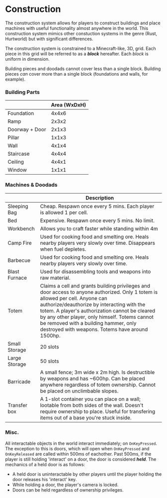 # Construction #
The construction system allows for players to construct buildings and place machines with useful functionality almost anywhere in the world. This construction system mimics other constuction systems in the genre (Rust, Hurtworld) but with significant differences.

The construction system is constrained to a Minecraft-like, 3D, grid. Each piece in this grid will be referred to as a ***block*** hereafter. Each *block* is uniform in dimension.

Building pieces and doodads cannot cover less than a single block. Building pieces *can* cover more than a single block (foundations and walls, for example).


### Building Parts ###
|                   | Area (WxDxH)  |
| ----------------- | ------------- |
| Foundation        | 4x4x6         |
| Ramp              | 2x3x2         |
| Doorway + Door    | 2x1x3         |
| Pillar            | 1x1x3         |
| Wall              | 4x1x4         |
| Staircase         | 4x4x4         |
| Ceiling           | 4x4x1         |
| Window            | 1x1x1         |


### Machines & Doodads ###
|                   | Description   |
| ----------------- | ------------- |
| Sleeping Bag      | Cheap. Respawn once every 5 mins. Each player is allowed 1 per cell. |
| Bed               | Expensive. Respawn once every 5 mins. No limit. |
| Workbench         | Allows you to craft faster while standing within 4m |
| Camp Fire         | Used for cooking food and smelting ore. Heals nearby players very slowly over time. Disappears when fuel depletes. |
| Barbecue          | Used for cooking food and smelting ore. Heals nearby players very slowly over time. |
| Blast Furnace     | Used for disassembling tools and weapons into raw material. |
| Totem             | Claims a cell and grants building privileges and door access to anyone authorized. Only 1 totem is allowed per cell. Anyone can authorize/deauthorize by interacting with the totem. A player's authorization cannot be cleared by any other player, only himself. Totems cannot be removed with a building hammer, only destroyed with weapons. Totems have around 1500hp. |
| Small Storage     | 20 slots |
| Large Storage     | 50 slots |
| Barricade         | A small fence; 3m wide x 2m high. Is destructible by weapons and has ~600hp. Can be placed anywhere regardless of totem ownership. Cannot be placed on unclimbable slopes. |
| Transfer box      | A 1-slot container you can place on a wall; lootable from both sides of the wall. Doesn't require ownership to place. Useful for transfering items out of a base you're stuck inside. | 


### Misc. ###
All interactable objects in the world interact immediately; on `OnKeyPressed`. The exception to this is doors, which will open when `OnKeyPressed` and `OnKeyReleased` are called within 500ms of eachother. Past 500ms, if the player is still holding 'interact' on a door, the door is considered ***held***. The mechanics of a held door is as follows:
 - A held door is uninteractable by other players until the player holding the door releases his 'interact' key.
 - While holding a door, the player's camera is locked.
 - Doors can be held regardless of ownership privileges.